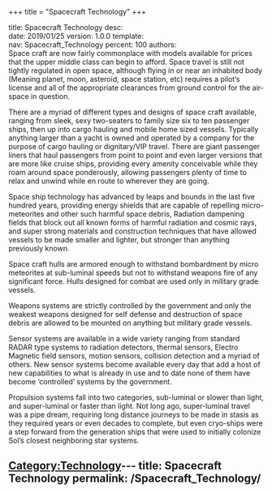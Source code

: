 +++
title = "Spacecraft Technology"
+++

title:		Spacecraft Technology
desc:		
date:		2019/01/25
version:	1.0.0
template:	
nav:		Spacecraft_Technology
percent:	100
authors:	
Space craft are now fairly commonplace with models available for prices
that the upper middle class can begin to afford. Space travel is still
not tightly regulated in open space, although flying in or near an
inhabited body (Meaning planet, moon, asteroid, space station, etc)
requires a pilot’s license and all of the appropriate clearances from
ground control for the air-space in question.

There are a myriad of different types and designs of space craft
available, ranging from sleek, sexy two-seaters to family size six to
ten passenger ships, then up into cargo hauling and mobile home sized
vessels. Typically anything larger than a yacht is owned and operated by
a company for the purpose of cargo hauling or dignitary/VIP travel.
There are giant passenger liners that haul passengers from point to
point and even larger versions that are more like cruise ships,
providing every amenity conceivable while they roam around space
ponderously, allowing passengers plenty of time to relax and unwind
while en route to wherever they are going.

Space ship technology has advanced by leaps and bounds in the last five
hundred years, providing energy shields that are capable of repelling
micro-meteorites and other such harmful space debris, Radiation
dampening fields that block out all known forms of harmful radiation and
cosmic rays, and super strong materials and construction techniques that
have allowed vessels to be made smaller and lighter, but stronger than
anything previously known.

Space craft hulls are armored enough to withstand bombardment by micro
meteorites at sub-luminal speeds but not to withstand weapons fire of
any significant force. Hulls designed for combat are used only in
military grade vessels.

Weapons systems are strictly controlled by the government and only the
weakest weapons designed for self defense and destruction of space
debris are allowed to be mounted on anything but military grade vessels.

Sensor systems are available in a wide variety ranging from standard
RADAR type systems to radiation detectors, thermal sensors, Electro
Magnetic field sensors, motion sensors, collision detection and a myriad
of others. New sensor systems become available every day that add a host
of new capabilities to what is already in use and to date none of them
have become ‘controlled’ systems by the government.

Propulsion systems fall into two categories, sub-luminal or slower than
light, and super-luminal or faster than light. Not long ago,
super-luminal travel was a pipe dream, requiring long distance journeys
to be made in stasis as they required years or even decades to complete,
but even cryo-ships were a step forward from the generation ships that
were used to initially colonize Sol’s closest neighboring star systems.

[Category:Technology](Category:Technology "wikilink")---
title: Spacecraft Technology
permalink: /Spacecraft_Technology/
---

